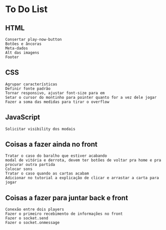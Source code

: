 # To Do List

## HTML
    Consertar play-now-button
    Botões e âncoras
    Meta-dados
    Alt das imagens
    Footer

## CSS
    Agrupar características
    Definir fonte padrão
    Tornar responsivo, ajustar font-size para em
    Setar o cursor do montinho para pointer quanto for a vez dele jogar
    Fazer a soma das medidas para tirar o overflow

## JavaScript
    Solicitar visibility dos modais

## Coisas a fazer ainda no front
    Tratar o caso do baralho que estiver acabando
    modal de vitória e derrota, devem ter botões de voltar pra home e pra procurar outra partida
    Colocar sons
    Tratar o caso quando as cartas acabam
    Adicionar no tutorial a explicação de clicar e arrastar a carta para jogar

## Coisas a fazer para juntar back e front
    Conexão entre dois players
    Fazer o primeiro recebimento de informações no front
    Fazer o socket.send
    Fazer o socket.onmessage

